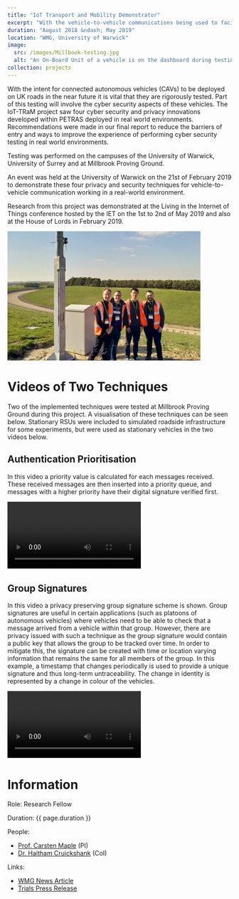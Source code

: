 ```yaml
---
title: "IoT Transport and Mobility Demonstrator"
excerpt: "With the vehicle-to-vehicle communications being used to facilitated new functionality, there is a need for new security mechanisms to protect this communication. Much work has already been undertaken to develop these mechanisms, but they are rarely tested in real-world environments. This project took existing security and privacy technqiues and performed a deployment at three sites in the UK to test their efficacy."
duration: "August 2018 &ndash; May 2019"
location: "WMG, University of Warwick"
image:
  src: /images/Millbook-testing.jpg
  alt: "An On-Board Unit of a vehicle is on the dashboard during testing while driving on a high-speed bowl emulating a motorway"
collection: projects
---
```


With the intent for connected autonomous vehicles (CAVs) to be deployed on UK roads in the near future it is vital that they are rigorously tested. Part of this testing will involve the cyber security aspects of these vehicles. The IoT-TRaM project saw four cyber security and privacy innovations developed within PETRAS deployed in real world environments. Recommendations were made in our final report to reduce the barriers of entry and ways to improve the experience of performing cyber security testing in real world environments.

Testing was performed on the campuses of the University of Warwick, University of Surrey and at Millbrook Proving Ground.

An event was held at the University of Warwick on the 21st of February 2019 to demonstrate these four privacy and security techniques for vehicle-to-vehicle communication working in a real-world environment.

Research from this project was demonstrated at the Living in the Internet of Things conference hosted by the IET on the 1st to 2nd of May 2019 and also at the House of Lords in February 2019.

![Project Team](/images/iot-tram-team.jpg)

# Videos of Two Techniques

Two of the implemented techniques were tested at Millbrook Proving Ground during this project. A visualisation of these techniques can be seen below. Stationary RSUs were included to simulated roadside infrastructure for some experiments, but were used as stationary vehicles in the two videos below.

## Authentication Prioritisation

In this video a priority value is calculated for each messages received. These received messages are then inserted into a priority queue, and messages with a higher priority have their digital signature verified first.

<video controls="" style="max-width: 100%; max-height: 100%;"><source src="/videos/millbrook-oppauth-2019-04-12-am-txrx.webm" type="video/webm"/></video>

## Group Signatures

In this video a privacy preserving group signature scheme is shown. Group signatures are useful in certain applications (such as platoons of autonomous vehicles) where vehicles need to be able to check that a message arrived from a vehicle within that group. However, there are privacy issued with such a technique as the group signature would contain a public key that allows the group to be tracked over time. In order to mitigate this, the signature can be created with time or location varying information that remains the same for all members of the group. In this example, a timestamp that changes periodically is used to provide a unique signature and thus long-term untraceability. The change in identity is represented by a change in colour of the vehicles.

<video controls="" style="max-width: 100%; max-height: 100%;"><source src="/videos/millbrook-grpsig-2019-04-12-pm-txrx.mp4" type="video/mp4"/></video>

# Information

Role: Research Fellow

Duration: {{ page.duration }}

People:
 * [Prof. Carsten Maple](https://warwick.ac.uk/fac/sci/wmg/people/profile/?wmgid=1102) (PI)
 * [Dr. Haitham Cruickshank](https://www.surrey.ac.uk/people/haitham-cruickshank) (CoI)

Links:
 * [WMG News Article](https://warwick.ac.uk/fac/sci/wmg/mediacentre/news/newsitem?id=8a1785d86d3ece05016d3f4743ed0da2&tag=Carsten%20Maple)
 * [Trials Press Release](https://warwick.ac.uk/newsandevents/pressreleases/cyber_security_of/)
